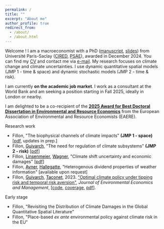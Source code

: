 ```yaml
---
permalink: /
title: ""
excerpt: "About me"
author_profile: true
redirect_from: 
  - /about/
  - /about.html
---
```


Welcome ! I am a macroeconomist with a PhD ([manuscript](https://RomainFillon.github.io/files/thesis_RF2.pdf), [slides](https://RomainFillon.github.io/files/soutenance_rfillon_online.pdf)) from Université Paris-Saclay ([CIRED](http://www.centre-cired.fr/en/), [PSAE](https://www6.versailles-grignon.inrae.fr/psae_eng/)), awarded in December 2024. You can find my [CV](https://RomainFillon.github.io/files/academic_CV_2025.pdf) and contact me via <a href="mailto:rfillon@protonmail.com">e-mail</a>. My research focuses on climate change and climate uncertainties. I use dynamic quantitative spatial models (JMP 1 - time & space) and dynamic stochastic models (JMP 2 - time & risk).

I am currently **on the academic job market**. I work as a consultant at the World Bank and am seeking a position starting in Fall 2025, ideally in London or nearby. 

I am delighted to be a co-recipient of the [**2025 Award for Best Doctoral Dissertation in Environmental and Resource Economics**](https://www.eaere.org/best-european-doctoral-dissertation-award/) from the European Association of Environmental and Resource Economists (EAERE). 

Research work 
+ Fillon, "The biophysical channels of climate impacts" **(JMP 1 - space)** [[pdf](https://RomainFillon.github.io/files/JMP_spatial.pdf), updates in prep.]
+ Fillon, <a href="https://www.centre-cired.fr/celine-guivarch/" style="color: black;">Guivarch</a>, "The need for regulation of climate subsystems" **(JMP 2 - risk)** [[pdf](https://RomainFillon.github.io/files/JMP_risk.pdf)]
+ Fillon, <a href="https://mlinsenmeier.com/" style="color: black;">Linsenmeier</a>, <a href="https://gwagner.com" style="color: black;">Wagner</a>, "Climate shift uncertainty and economic damages" [[pdf](https://RomainFillon.github.io/files/Paper3.pdf)]
+ Fillon, <a href="https://scholar.google.fr/citations?user=HyoU4ZwAAAAJ&hl=fr&oi=ao" style="color: black;">Avner</a>, <a href="https://scholar.google.fr/citations?user=7xxEWRkAAAAJ&hl=fr&oi=ao" style="color: black;">Hallegatte</a>, "Heterogenous dividend properties of weather information" [available upon request]
+ Fillon, <a href="https://www.centre-cired.fr/celine-guivarch/" style="color: black;">Guivarch</a>, <a href="https://www.nicolastaconet.com/home" style="color: black;">Taconet</a>, 2023. ["Optimal climate policy under tipping risk and temporal risk aversion"](https://www.sciencedirect.com/science/article/pii/S0095069623000682), *Journal* *of* *Environmental* *Economics* *and* *Management*, [[code](https://github.com/CIRED/DSCE/tree/main), [coverage](https://e-axes.org/research/optimal-climate-policies-with-tipping-and-temporal-risk/), [pdf](https://RomainFillon.github.io/files/editable_paper.pdf)].

Early stage
+ Fillon, "Revisiting the Distribution of Climate Damages in the Global Quantitative Spatial Literature"  
+ Fillon, "Place-based *ex ante* environmental policy against climate risk in the EU"
